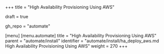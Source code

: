 +++
title = "High Availability Provisioning Using AWS"

draft = true

gh_repo = "automate"

[menu]
  [menu.automate]
    title = "High Availability Provisioning Using AWS"
    parent = "automate/install"
    identifier = "automate/install/ha_deploy_aws.md High Availability Provisioning Using AWS"
    weight = 270
+++

<!-- !-- Chef gonna give storage calculator for customer to provide req and derive their infrastructure.. this calc will be loaded into the doc page?? -->

